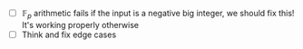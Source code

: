 - [ ] $\mathbb{F}_p$ arithmetic fails if the input is a negative big integer, we should fix this! It's working properly otherwise
- [ ] Think and fix edge cases